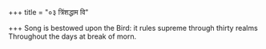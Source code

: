 +++
title = "०३ त्रिंशद्धाम वि"

+++
Song is bestowed upon the Bird: it rules supreme through thirty realms  
     Throughout the days at break of morn.